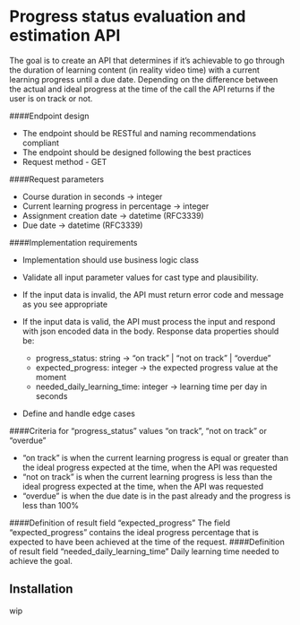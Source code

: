 # Progress status evaluation and estimation API
The goal is to create an API that determines if it’s achievable to go through the duration of
learning content (in reality video time) with a current learning progress until a due date.
Depending on the difference between the actual and ideal progress at the time of the call the
API returns if the user is on track or not.

####Endpoint design

- The endpoint should be RESTful and naming recommendations compliant
- The endpoint should be designed following the best practices
- Request method - GET

####Request parameters
- Course duration in seconds → integer
- Current learning progress in percentage → integer
- Assignment creation date → datetime (RFC3339)
- Due date → datetime (RFC3339)

####Implementation requirements
- Implementation should use business logic class
- Validate all input parameter values for cast type and plausibility.
- If the input data is invalid, the API must return error code and message as you see
appropriate
- If the input data is valid, the API must process the input and respond with json encoded
data in the body. Response data properties should be:
    - progress_status: string → “on track” | “not on track” | “overdue”
    - expected_progress: integer → the expected progress value at the moment
    - needed_daily_learning_time: integer → learning time per day in seconds

- Define and handle edge cases

####Criteria for “progress_status” values “on track”, “not on track” or “overdue”
- “on track” is when the current learning progress is equal or greater than the ideal
progress expected at the time, when the API was requested
- “not on track” is when the current learning progress is less than the ideal progress
expected at the time, when the API was requested
- “overdue” is when the due date is in the past already and the progress is less than 100%

####Definition of result field “expected_progress”
The field “expected_progress” contains the ideal progress percentage that is expected to have
been achieved at the time of the request.
####Definition of result field “needed_daily_learning_time”
Daily learning time needed to achieve the goal.

## Installation
wip
